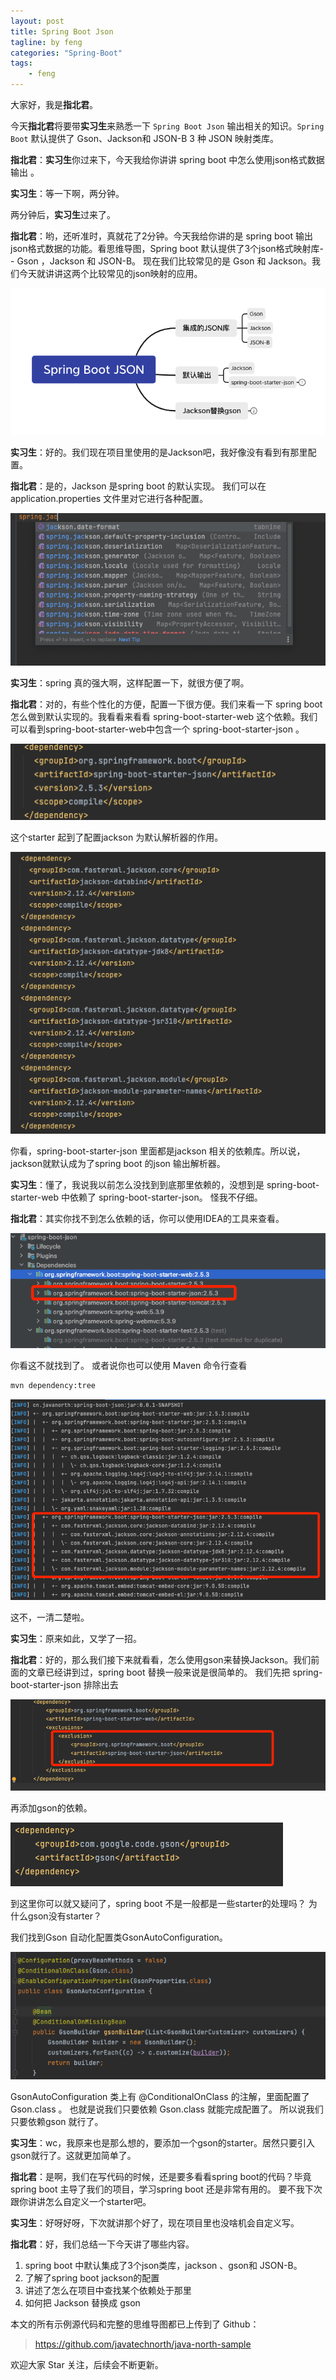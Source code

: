 ```yaml
---
layout: post
title: Spring Boot Json
tagline: by feng
categories: "Spring-Boot"
tags: 
    - feng
---
```


大家好，我是**指北君**。

今天**指北君**将要带**实习生**来熟悉一下 `Spring Boot Json` 输出相关的知识。`Spring Boot` 默认提供了 Gson、Jackson和 JSON-B 3 种 JSON 映射类库。

**指北君**：**实习生**你过来下，今天我给你讲讲 spring boot 中怎么使用json格式数据输出 。

**实习生**：等一下啊，两分钟。

两分钟后，**实习生**过来了。

<!--more-->

**指北君**：哟，还听准时，真就花了2分钟。今天我给你讲的是 spring boot 输出json格式数据的功能。看思维导图，Spring boot 默认提供了3个json格式映射库-- Gson ，Jackson 和 JSON-B。 现在我们比较常见的是 Gson 和 Jackson。我们今天就讲讲这两个比较常见的json映射的应用。

![](../../../assets/images/2021/feng/spring-boot-json1.png)

**实习生**：好的。我们现在项目里使用的是Jackson吧，我好像没有看到有那里配置。

**指北君**：是的，Jackson 是spring boot 的默认实现。 我们可以在application.properties 文件里对它进行各种配置。

![](../../../assets/images/2021/feng/spring-boot-json2.png)

**实习生**：spring 真的强大啊，这样配置一下，就很方便了啊。

**指北君**：对的，有些个性化的方便，配置一下很方便。我们来看一下 spring boot 怎么做到默认实现的。我看看来看看 spring-boot-starter-web 这个依赖。我们可以看到spring-boot-starter-web中包含一个 spring-boot-starter-json 。

![](../../../assets/images/2021/feng/spring-boot-json.png)

这个starter 起到了配置jackson 为默认解析器的作用。

![](../../../assets/images/2021/feng/spring-boot-json3.png)

你看，spring-boot-starter-json 里面都是jackson 相关的依赖库。所以说，jackson就默认成为了spring boot 的json 输出解析器。

**实习生**：懂了，我说我以前怎么没找到到底那里依赖的，没想到是 spring-boot-starter-web 中依赖了 spring-boot-starter-json。 怪我不仔细。

**指北君**：其实你找不到怎么依赖的话，你可以使用IDEA的工具来查看。

![](../../../assets/images/2021/feng/spring-boot-json4.png)

你看这不就找到了。 或者说你也可以使用 Maven 命令行查看

```bash
mvn dependency:tree
```

![](../../../assets/images/2021/feng/spring-boot-json5.png)

这不，一清二楚啦。

**实习生**：原来如此，又学了一招。

**指北君**：好的，那么我们接下来就看看，怎么使用gson来替换Jackson。我们前面的文章已经讲到过，spring boot 替换一般来说是很简单的。
我们先把 spring-boot-starter-json 排除出去

![](../../../assets/images/2021/feng/spring-boot-json6.png)

再添加gson的依赖。

![](../../../assets/images/2021/feng/spring-boot-json7.png)

到这里你可以就又疑问了，spring boot 不是一般都是一些starter的处理吗？ 为什么gson没有starter？

我们找到Gson 自动化配置类GsonAutoConfiguration。

![](../../../assets/images/2021/feng/spring-boot-json8.png)

GsonAutoConfiguration 类上有 @ConditionalOnClass 的注解，里面配置了Gson.class 。 也就是说我们只要依赖 Gson.class 就能完成配置了。 所以说我们只要依赖gson 就行了。

**实习生**：wc，我原来也是那么想的，要添加一个gson的starter。居然只要引入gson就行了。这就更加简单了。

**指北君**：是啊，我们在写代码的时候，还是要多看看spring boot的代码？毕竟spring boot 主导了我们的项目，学习spring boot 还是非常有用的。 要不我下次跟你讲讲怎么自定义一个starter吧。

**实习生**：好呀好呀，下次就讲那个好了，现在项目里也没啥机会自定义写。

**指北君**：好，我们总结一下今天讲了哪些内容。

1. spring boot 中默认集成了3个json类库，jackson 、gson和 JSON-B。
2. 了解了spring boot jackson的配置
3. 讲述了怎么在项目中查找某个依赖处于那里
4. 如何把 Jackson 替换成 gson

本文的所有示例源代码和完整的思维导图都已上传到了 Github：

> https://github.com/javatechnorth/java-north-sample

欢迎大家 Star 关注，后续会不断更新。